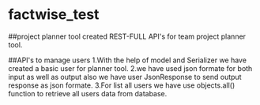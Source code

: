 # factwise_test
##project planner tool
created REST-FULL API's for team project planner tool.

##API's to manage users
1.With the help of model and Serializer we have created a basic user for planner tool.
2.we have used json formate for both input as well as output also we have user JsonResponse to send output response as json formate.
3.For list all users we have use objects.all() function to retrieve all users data from database.

